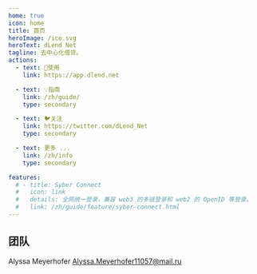 ```yaml
---
home: true
icon: home
title: 首页
heroImage: /ico.svg
heroText: dLend Net
tagline: 去中心化借贷。
actions:
  - text: 🚀使用
    link: https://app.dlend.net

  - text: 💡指南
    link: /zh/guide/
    type: secondary 

  - text: 🐦关注
    link: https://twitter.com/dLend_Net
    type: secondary 

  - text: 更多 ...
    link: /zh/info
    type: secondary

features:
  # - title: Syber Connect
  #   icon: link
  #   details: 全网统一登录，兼容 web3 的多链登录和 web2 的 OpenID 等登录。 
  #   link: /zh/guide/feature/syber-connect.html 
---
```


## 团队
Alyssa Meyerhofer <Alyssa.Meyerhofer11057@mail.ru>